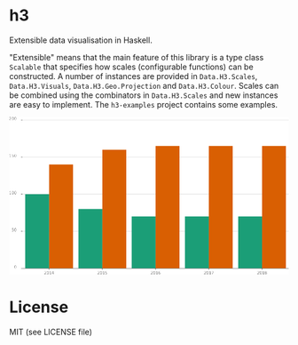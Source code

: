 # h3 

Extensible data visualisation in Haskell. 

"Extensible" means that the main feature of this library is a type class `Scalable` that specifies how scales (configurable functions) can be constructed. A number of instances are provided in `Data.H3.Scales`, `Data.H3.Visuals`, `Data.H3.Geo.Projection` and `Data.H3.Colour`. Scales can be combined using the combinators in `Data.H3.Scales` and new instances are easy to implement. The `h3-examples` project contains some examples. 

![docs/nest-bar-chart.png](docs/nest-bar-chart.png)

# License

MIT (see LICENSE file)
